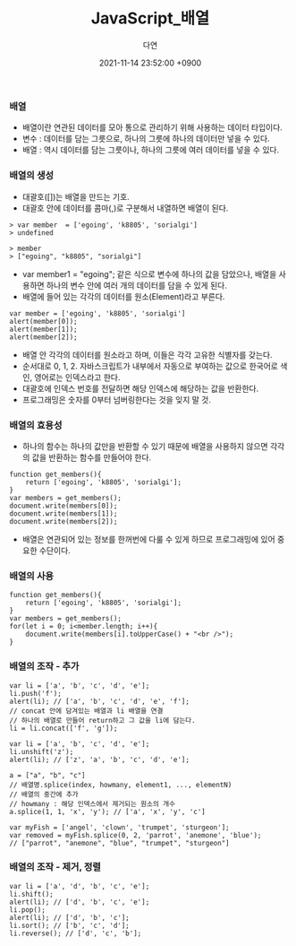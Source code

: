 ﻿---
title: JavaScript_배열
author: 다연
date: 2021-11-14 23:52:00 +0900
categories: [Study, JavaScript]
tags: [JavaScript, Inflearn]
---
### 배열
- 배열이란 연관된 데이터를 모아 통으로 관리하기 위해 사용하는 데이터 타입이다.
- 변수 : 데이터를 담는 그릇으로, 하나의 그릇에 하나의 데이터만 넣을 수 있다.
- 배열 : 역시 데이터를 담는 그릇이나, 하나의 그릇에 여러 데이터를 넣을 수 있다.
### 배열의 생성
- 대괄호([])는 배열을 만드는 기호.
- 대괄호 안에 데이터를 콤마(,)로 구분해서 내열하면 배열이 된다.
``` Chrome Browser
> var member  = ['egoing', 'k8805', 'sorialgi']
> undefined

> member
> ["egoing", "k8805", "sorialgi"]
```
- var member1 = "egoing"; 같은 식으로 변수에 하나의 값을 담았으나, 배열을 사용하면 하나의 변수 안에 여러 개의 데이터를 담을 수 있게 된다.
- 배열에 들어 있는 각각의 데이터를 원소(Element)라고 부른다.
```
var member = ['egoing', 'k8805', 'sorialgi']
alert(member[0]);
alert(member[1]);
alert(member[2]);
```
- 배열 안 각각의 데이터를 원소라고 하며, 이들은 각각 고유한 식별자를 갖는다.
- 순서대로 0, 1, 2. 자바스크립트가 내부에서 자동으로 부여하는 값으로 한국어로 색인, 영어로는 인덱스라고 한다.
- 대괄호에 인덱스 번호를 전달하면 해당 인덱스에 해당하는 값을 반환한다.
- 프로그래밍은 숫자를 0부터 넘버링한다는 것을 잊지 말 것.
### 배열의 효용성
- 하나의 함수는 하나의 값만을 반환할 수 있기 때문에 배열을 사용하지 않으면 각각의 값을 반환하는 함수를 만들어야 한다.
```
function get_members(){
	return ['egoing', 'k8805', 'sorialgi'];
}
var members = get_members();
document.write(members[0]);
document.write(members[1]);
document.write(members[2]);
```
- 배열은 연관되어 있는 정보를 한꺼번에 다룰 수 있게 하므로 프로그래밍에 있어 중요한 수단이다.

### 배열의 사용
```
function get_members(){
	return ['egoing', 'k8805', 'sorialgi'];
}
var members = get_members();
for(let i = 0; i<member.length; i++){
	document.write(members[i].toUpperCase() + "<br />");
}
```
### 배열의 조작 - 추가
```
var li = ['a', 'b', 'c', 'd', 'e'];
li.push('f');
alert(li); // ['a', 'b', 'c', 'd', 'e', 'f'];
// concat 안에 담겨있는 배열과 li 배열을 연결
// 하나의 배열로 만들어 return하고 그 값을 li에 담는다.
li = li.concat(['f', 'g']);
```
```
var li = ['a', 'b', 'c', 'd', 'e'];
li.unshift('z');
alert(li); // ['z', 'a', 'b', 'c', 'd', 'e'];
```
```
a = ["a", "b", "c"]
// 배열명.splice(index, howmany, element1, ..., elementN)
// 배열의 중간에 추가
// howmany : 해당 인덱스에서 제거되는 원소의 개수
a.splice(1, 1, 'x', 'y'); // ['a', 'x', 'y', 'c']

var myFish = ['angel', 'clown', 'trumpet', 'sturgeon'];
var removed = myFish.splice(0, 2, 'parrot', 'anemone', 'blue');
// ["parrot", "anemone", "blue", "trumpet", "sturgeon"]
```
### 배열의 조작 - 제거, 정렬
```
var li = ['a', 'd', 'b', 'c', 'e'];
li.shift();
alert(li); // ['d', 'b', 'c', 'e'];
li.pop();
alert(li); // ['d', 'b', 'c'];
li.sort(); // ['b', 'c', 'd'];
li.reverse(); // ['d', 'c', 'b'];
```
